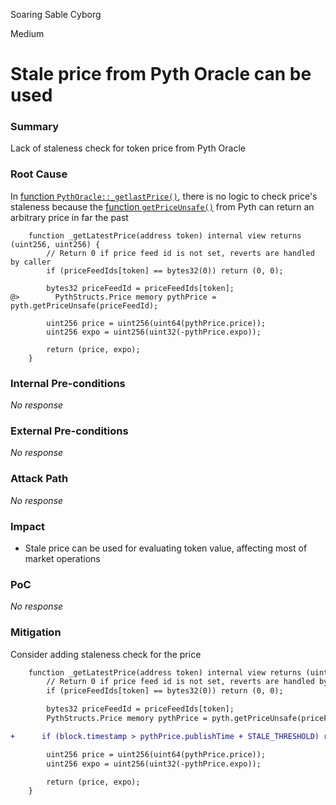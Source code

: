 Soaring Sable Cyborg

Medium

# Stale price from Pyth Oracle can be used

### Summary

Lack of staleness check for token price from Pyth Oracle 

### Root Cause

In [function `PythOracle::_getlastPrice()`](https://github.com/sherlock-audit/2024-12-mach-finance/blob/main/contracts/src/Oracles/Pyth/PythOracle.sol#L93-L104), there is no logic to check price's staleness because the [function `getPriceUnsafe()`](https://api-reference.pyth.network/price-feeds/evm/getPriceUnsafe) from Pyth can return an arbitrary price in far the past
```solidity
    function _getLatestPrice(address token) internal view returns (uint256, uint256) {
        // Return 0 if price feed id is not set, reverts are handled by caller
        if (priceFeedIds[token] == bytes32(0)) return (0, 0);

        bytes32 priceFeedId = priceFeedIds[token];
@>        PythStructs.Price memory pythPrice = pyth.getPriceUnsafe(priceFeedId);

        uint256 price = uint256(uint64(pythPrice.price));
        uint256 expo = uint256(uint32(-pythPrice.expo));

        return (price, expo);
    }
```

### Internal Pre-conditions

_No response_

### External Pre-conditions

_No response_

### Attack Path

_No response_

### Impact

- Stale price can be used for evaluating token value, affecting most of market operations

### PoC

_No response_

### Mitigation

Consider adding staleness check for the price
```diff
    function _getLatestPrice(address token) internal view returns (uint256, uint256) {
        // Return 0 if price feed id is not set, reverts are handled by caller
        if (priceFeedIds[token] == bytes32(0)) return (0, 0);

        bytes32 priceFeedId = priceFeedIds[token];
        PythStructs.Price memory pythPrice = pyth.getPriceUnsafe(priceFeedId);

+      if (block.timestamp > pythPrice.publishTime + STALE_THRESHOLD) return (0, 0);

        uint256 price = uint256(uint64(pythPrice.price));
        uint256 expo = uint256(uint32(-pythPrice.expo));

        return (price, expo);
    }
```